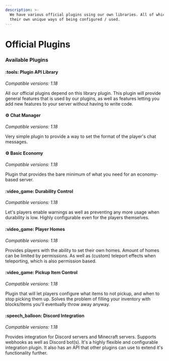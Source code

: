 ```yaml
---
description: >-
  We have various official plugins using our own libraries. All of which have
  their own unique ways of being configured / used.
---
```


# Official Plugins

### Available Plugins

#### :tools: Plugin API Library

_Compatible versions: 1.18_

All our official plugins depend on this library plugin. This plugin will provide general features that is used by our plugins, as well as features letting you add new features to your server without having to write code.

#### :gear: Chat Manager

_Compatible versions: 1.18_

Very simple plugin to provide a way to set the format of the player's chat messages.

#### :gear: Basic Economy

_Compatible versions: 1.18_

Plugin that provides the bare minimum of what you need for an economy-based server.

#### :video\_game: Durability Control

_Compatible versions: 1.18_

Let's players enable warnings as well as preventing any more usage when durability is low. Highly configurable even for the players themselves.

#### :video\_game: Player Homes

_Compatible versions: 1.18_

Provides players with the ability to set their own homes. Amount of homes can be limited by permissions. As well as (custom) teleport effects when teleporting, which is also permission based.

#### :video\_game: Pickup Item Control

_Compatible versions: 1.18_

Plugin that will let players configure what items to not pickup, and when to stop picking them up. Solves the problem of filling your inventory with blocks/items you'll eventually throw away anyway.

#### :speech\_balloon: Discord Integration

_Compatible versions: 1.18_

Provides integration for Discord servers and Minecraft servers. Supports webhooks as well as Discord bot(s). It's a highly flexible and configurable integration plugin. It also has an API that other plugins can use to extend it's functionality further.
